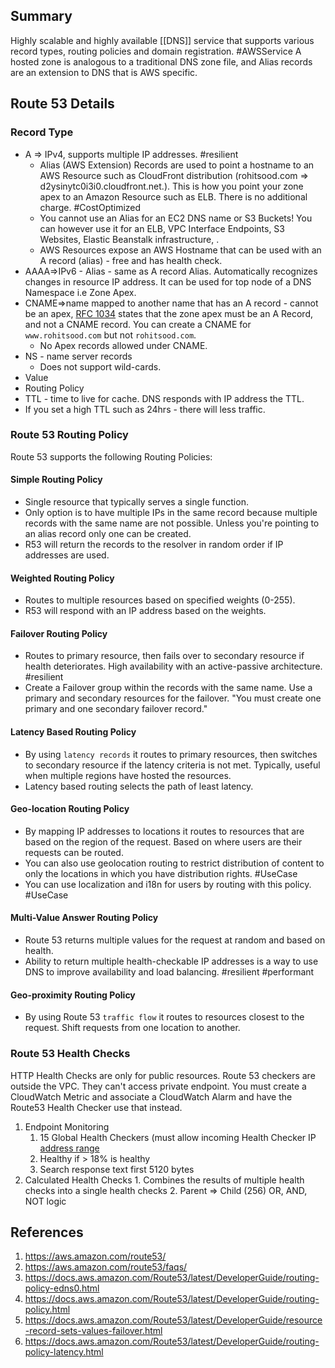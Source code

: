 ## Summary
Highly scalable and highly available [[DNS]] service that supports various record types, routing policies and domain registration. #AWSService A hosted zone is analogous to a traditional DNS zone file, and Alias records are an extension to DNS that is AWS specific.
## Route 53 Details

### Record Type
- A => IPv4, supports multiple IP addresses. #resilient 
	- Alias (AWS Extension) Records are used to point a hostname to an AWS Resource such as CloudFront distribution (rohitsood.com => d2ysinytc0i3i0.cloudfront.net.). This is how you point your zone apex to an Amazon Resource such as ELB. There is no additional charge. #CostOptimized 
	- You cannot use an Alias for an EC2 DNS name or S3 Buckets! You can however use it for an ELB, VPC Interface Endpoints, S3 Websites, Elastic Beanstalk infrastructure, .
	- AWS Resources expose an AWS Hostname that can be used with an A record (alias) - free and has health check.
- AAAA=>IPv6
		- Alias - same as A record Alias. Automatically recognizes changes in resource IP address. It can be used for top node of a DNS Namespace i.e Zone Apex.
- CNAME=>name mapped to another name that has an A record - cannot be an apex, [RFC 1034](https://tools.ietf.org/html/rfc1034) states that the zone apex must be an A Record, and not a CNAME record. You can create a CNAME for `www.rohitsood.com` but not `rohitsood.com`.
	- No Apex records allowed under CNAME.
- NS - name server records
	- Does not support wild-cards.
- Value
- Routing Policy
- TTL - time to live for cache. DNS responds with IP address the TTL. 
- If you set a high TTL such as 24hrs - there will less traffic.

### Route 53 Routing Policy
Route 53 supports the following Routing Policies:
#### Simple Routing Policy
- Single resource that typically serves a single function.
- Only option is to have multiple IPs in the same record because multiple records with the same name are not possible. Unless you're pointing to an alias record only one can be created.
- R53 will return the records to the resolver in random order if IP addresses are used.
#### Weighted Routing Policy
- Routes to multiple resources based on specified weights (0-255). 
- R53 will respond with an IP address based on the weights.
#### Failover Routing Policy
- Routes to primary resource, then fails over to secondary resource if health deteriorates. High availability with an active-passive architecture. #resilient
- Create a Failover group within the records with the same name. Use a primary and secondary resources for the failover. "You must create one primary and one secondary failover record." 
#### Latency Based Routing Policy
 - By using `latency records` it routes to primary resources, then switches to secondary resource if the latency criteria is not met. Typically, useful when multiple regions have hosted the resources.
- Latency based routing selects the path of least latency.
#### Geo-location Routing Policy
- By mapping IP addresses to locations it routes to resources that are based on the region of the request. Based on where users are their requests can be routed.
- You can also use geolocation routing to restrict distribution of content to only the locations in which you have distribution rights. #UseCase 
- You can use localization and i18n for users by routing with this policy. #UseCase 
#### Multi-Value Answer Routing Policy
- Route 53 returns multiple values for the request at random and based on health. 
- Ability to return multiple health-checkable IP addresses is a way to use DNS to improve availability and load balancing. #resilient #performant 
#### Geo-proximity Routing Policy
- By using Route 53 `traffic flow` it routes to resources closest to the request. Shift requests from one location to another.
### Route 53 Health Checks
HTTP Health Checks are only for public resources. Route 53 checkers are outside the VPC. They can't access private endpoint. You must create a CloudWatch Metric and associate a CloudWatch Alarm and have the Route53 Health Checker use that instead.
1. Endpoint Monitoring
	1. 15 Global Health Checkers (must allow incoming Health Checker IP [address range](https://ip-ranges.amazonaws.com/ip-ranges.json)
	1. Healthy if > 18% is healthy
	1. Search response text first 5120 bytes
2. Calculated Health Checks
		1. Combines the results of multiple health checks into a single health checks
		2. Parent => Child (256) OR, AND, NOT logic

## References

1.  https://aws.amazon.com/route53/
2. https://aws.amazon.com/route53/faqs/
3. https://docs.aws.amazon.com/Route53/latest/DeveloperGuide/routing-policy-edns0.html
4. https://docs.aws.amazon.com/Route53/latest/DeveloperGuide/routing-policy.html
5. https://docs.aws.amazon.com/Route53/latest/DeveloperGuide/resource-record-sets-values-failover.html
1. https://docs.aws.amazon.com/Route53/latest/DeveloperGuide/routing-policy-latency.html